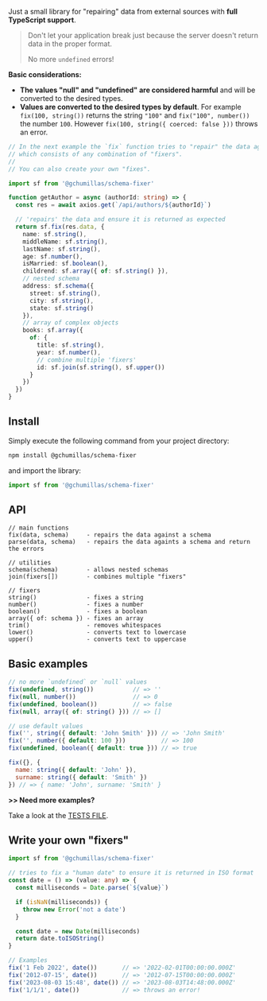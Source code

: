 Just a small library for "repairing" data from external sources with **full TypeScript support**.

> Don't let your application break just because the server doesn't return data in the proper format.
> 
> No more `undefined` errors!

**Basic considerations:**

- **The values "null" and "undefined" are considered harmful** and will be converted to the desired types.
- **Values are converted to the desired types by default**. For example `fix(100, string())` returns the string `"100"` and `fix("100", number())` the number `100`. However `fix(100, string({ coerced: false }))` throws an error.

```ts
// In the next example the `fix` function tries to "repair" the data against an schema,
// which consists of any combination of "fixers".
//
// You can also create your own "fixes".

import sf from '@gchumillas/schema-fixer'

function getAuthor = async (authorId: string) => {
  const res = await axios.get(`/api/authors/${authorId}`)

  // 'repairs' the data and ensure it is returned as expected
  return sf.fix(res.data, {
    name: sf.string(),
    middleName: sf.string(),
    lastName: sf.string(),
    age: sf.number(),
    isMarried: sf.boolean(),
    childrend: sf.array({ of: sf.string() }),
    // nested schema
    address: sf.schema({
      street: sf.string(),
      city: sf.string(),
      state: sf.string()
    }),
    // array of complex objects
    books: sf.array({
      of: {
        title: sf.string(),
        year: sf.number(),
        // combine multiple 'fixers'
        id: sf.join(sf.string(), sf.upper())
      }
    })
  })
}
```

## Install

Simply execute the following command from your project directory:

```bash
npm install @gchumillas/schema-fixer
```

and import the library:

```js
import sf from '@gchumillas/schema-fixer'
```

## API

```
// main functions
fix(data, schema)     - repairs the data against a schema
parse(data, schema)   - repairs the data againts a schema and return the errors

// utilities
schema(schema)        - allows nested schemas
join(fixers[])        - combines multiple "fixers"

// fixers
string()              - fixes a string
number()              - fixes a number
boolean()             - fixes a boolean
array({ of: schema }) - fixes an array
trim()                - removes whitespaces
lower()               - converts text to lowercase
upper()               - converts text to uppercase
```

## Basic examples

```js
// no more `undefined` or `null` values
fix(undefined, string())           // => ''
fix(null, number())                // => 0
fix(undefined, boolean())          // => false
fix(null, array({ of: string() })) // => []

// use default values
fix('', string({ default: 'John Smith' })) // => 'John Smith'
fix('', number({ default: 100 }))          // => 100
fix(undefined, boolean({ default: true })) // => true

fix({}, {
  name: string({ default: 'John' }),
  surname: string({ default: 'Smith' })
}) // => { name: 'John', surname: 'Smith' }
```

**>> Need more examples?**

Take a look at the [TESTS FILE](./src/index.test.js).

## Write your own "fixers"

```ts
import sf from '@gchumillas/schema-fixer'

// tries to fix a "human date" to ensure it is returned in ISO format
const date = () => (value: any) => {
  const milliseconds = Date.parse(`${value}`)

  if (isNaN(milliseconds)) {
    throw new Error('not a date')
  }

  const date = new Date(milliseconds)
  return date.toISOString()
}

// Examples
fix('1 Feb 2022', date())       // => '2022-02-01T00:00:00.000Z'
fix('2012-07-15', date())       // => '2012-07-15T00:00:00.000Z'
fix('2023-08-03 15:48', date()) // => '2023-08-03T14:48:00.000Z'
fix('1/1/1', date())            // => throws an error!
```
